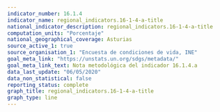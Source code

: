 ```yaml
---
indicator_number: 16.1.4
indicator_name: regional_indicators.16-1-4-a-title
national_indicator_description: regional_indicators.16-1-4-a-title
computation_units: "Porcentaje"
national_geographical_coverage: Asturias
source_active_1: true
source_organisation_1: "Encuesta de condiciones de vida, INE"
goal_meta_link: "https://unstats.un.org/sdgs/metadata/"
goal_meta_link_text: Nota metodológica del indicador 16.1.4.a
data_last_update: "06/05/2020"
data_non_statistical: false
reporting_status: complete
graph_title: regional_indicators.16-1-4-a-title
graph_type: line
---
```

